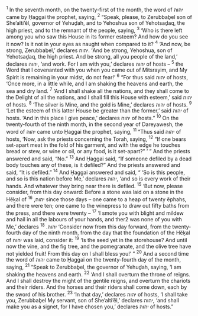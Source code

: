<sup>1</sup> In the seventh month, on the twenty-first of the month, the word of יהוה came by Ḥaggai the prophet, saying,
<sup>2</sup> “Speak, please, to Zerubbaḇel son of She’alti’ĕl, governor of Yehuḏah, and to Yehoshua son of Yehotsaḏaq, the high priest, and to the remnant of the people, saying,
<sup>3</sup> ‘Who is there left among you who saw this House in its former esteem? And how do you see it now? Is it not in your eyes as naught when compared to it?
<sup>4</sup> ‘And now, be strong, Zerubbaḇel,’ declares יהוה. ‘And be strong, Yehoshua, son of Yehotsaḏaq, the high priest. And be strong, all you people of the land,’ declares יהוה, ‘and work. For I am with you,’ declares יהוה of hosts –
<sup>5</sup> the Word that I covenanted with you when you came out of Mitsrayim, and My Spirit is remaining in your midst, do not fear!’
<sup>6</sup> “For thus said יהוה of hosts, ‘Once more, in a little while, and I am shaking the heavens and earth, the sea and dry land.
<sup>7</sup> ‘And I shall shake all the nations, and they shall come to the Delight of all the nations, and I shall fill this House with esteem,’ said יהוה of hosts.
<sup>8</sup> ‘The silver is Mine, and the gold is Mine,’ declares יהוה of hosts.
<sup>9</sup> ‘Let the esteem of this latter House be greater than the former,’ said יהוה of hosts. ‘And in this place I give peace,’ declares יהוה of hosts.”
<sup>10</sup> On the twenty-fourth of the ninth month, in the second year of Dareyawesh, the word of יהוה came unto Ḥaggai the prophet, saying,
<sup>11</sup> “Thus said יהוה of hosts, ‘Now, ask the priests concerning the Torah, saying,
<sup>12</sup> “If one bears set-apart meat in the fold of his garment, and with the edge he touches bread or stew, or wine or oil, or any food, is it set-apart?” ’ ” And the priests answered and said, “No.”
<sup>13</sup> And Ḥaggai said, “If someone defiled by a dead body touches any of these, is it defiled?” And the priests answered and said, “It is defiled.”
<sup>14</sup> And Ḥaggai answered and said, “ ‘So is this people, and so is this nation before Me,’ declares יהוה, ‘and so is every work of their hands. And whatever they bring near there is defiled.
<sup>15</sup> ‘But now, please consider, from this day onward: Before a stone was laid on a stone in the Hĕḵal of יהוה,
<sup>16</sup> since those days – one came to a heap of twenty ĕphahs, and there were ten; one came to the winepress to draw out fifty baths from the press, and there were twenty –
<sup>17</sup> ‘I smote you with blight and mildew and hail in all the labours of your hands, and ther2 was none of you with Me,’ declares יהוה.
<sup>18</sup> ‘Consider now from this day forward, from the twenty-fourth day of the ninth month, from the day that the foundation of the Hĕḵal of יהוה was laid, consider it:
<sup>19</sup> ‘Is the seed yet in the storehouse? And until now the vine, and the fig tree, and the pomegranate, and the olive tree have not yielded fruit! From this day on I shall bless you!’ ”
<sup>20</sup> And a second time the word of יהוה came to Ḥaggai on the twenty-fourth day of the month, saying,
<sup>21</sup> “Speak to Zerubbaḇel, the governor of Yehuḏah, saying, ‘I am shaking the heavens and earth.
<sup>22</sup> ‘And I shall overturn the throne of reigns. And I shall destroy the might of the gentile reigns, and overturn the chariots and their riders. And the horses and their riders shall come down, each by the sword of his brother.
<sup>23</sup> ‘In that day,’ declares יהוה of hosts, ‘I shall take you, Zerubbaḇel My servant, son of She’alti’ĕl,’ declares יהוה, ‘and shall make you as a signet, for I have chosen you,’ declares יהוה of hosts.”
